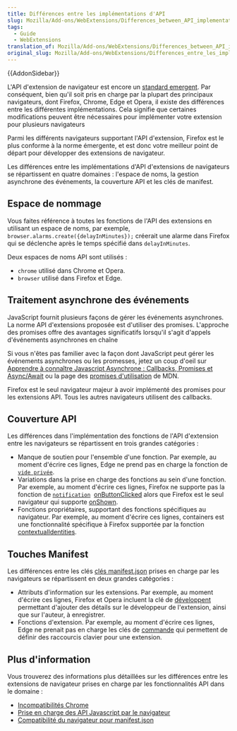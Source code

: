 ```yaml
---
title: Différences entre les implémentations d'API
slug: Mozilla/Add-ons/WebExtensions/Differences_between_API_implementations
tags:
  - Guide
  - WebExtensions
translation_of: Mozilla/Add-ons/WebExtensions/Differences_between_API_implementations
original_slug: Mozilla/Add-ons/WebExtensions/Differences_entre_les_implementations_api
---
```

{{AddonSidebar}}

L'API d'extension de navigateur est encore un [standard emergent](https://browserext.github.io/browserext/). Par conséquent, bien qu'il soit pris en charge par la plupart des principaux navigateurs, dont Firefox, Chrome, Edge et Opera, il existe des différences entre les différentes implémentations. Cela signifie que certaines modifications peuvent être nécessaires pour implémenter votre extension pour plusieurs navigateurs

Parmi les différents navigateurs supportant l'API d'extension, Firefox est le plus conforme à la norme émergente, et est donc votre meilleur point de départ pour développer des extensions de navigateur.

Les différences entre les implémentations d'API d'extensions de navigateurs se répartissent en quatre domaines : l'espace de noms, la gestion asynchrone des événements, la couverture API et les clés de manifest.

## Espace de nommage

Vous faites référence à toutes les fonctions de l'API des extensions en utilisant un espace de noms, par exemple, `browser.alarms.create({delayInMinutes});` créerait une alarme dans Firefox qui se déclenche après le temps spécifié dans `delayInMinutes`.

Deux espaces de noms API sont utilisés :

- `chrome` utilisé dans Chrome et Opera.
- `browser` utilisé dans Firefox et Edge.

## Traitement asynchrone des événements

JavaScript fournit plusieurs façons de gérer les événements asynchrones. La norme API d'extensions proposée est d'utiliser des promises. L'approche des promises offre des avantages significatifs lorsqu'il s'agit d'appels d'événements asynchrones en chaîne

Si vous n'êtes pas familier avec la façon dont JavaScript peut gérer les événements asynchrones ou les promesses, jetez un coup d'oeil sur [Apprendre à connaître Javascript Asynchrone : Callbacks, Promises et Async/Await](https://medium.com/codebuddies/getting-to-know-asynchronous-javascript-callbacks-promises-and-async-await-17e0673281ee) ou la page des [promises d'utilisation](/fr/docs/Web/JavaScript/Guide/Utiliser_les_promesses) de MDN.

Firefox est le seul navigateur majeur à avoir implémenté des promises pour les extensions API. Tous les autres navigateurs utilisent des callbacks.

## Couverture API

Les différences dans l'implémentation des fonctions de l'API d'extension entre les navigateurs se répartissent en trois grandes catégories :

- Manque de soutien pour l'ensemble d'une fonction. Par exemple, au moment d'écrire ces lignes, Edge ne prend pas en charge la fonction de [`vide privée`](/fra/Add-ons/WebExtensions/API/privacy).
- Variations dans la prise en charge des fonctions au sein d'une fonction. Par exemple, au moment d'écrire ces lignes, Firefox ne supporte pas la fonction de [`notification`](/fr/Add-ons/WebExtensions/API/notifications)  [onButtonClicked](/fr/Add-ons/WebExtensions/API/notifications/onButtonClicked) alors que Firefox est le seul navigateur qui supporte [onShown](/fr/docs/Mozilla/Add-ons/WebExtensions/API/notifications/onShown).
- Fonctions propriétaires, supportant des fonctions spécifiques au navigateur. Par exemple, au moment d'écrire ces lignes, containers est une fonctionnalité spécifique à Firefox supportée par la fonction [contextualIdentities](/fr/Add-ons/WebExtensions/API/contextualIdentities).

## Touches Manifest

Les différences entre les clés [clés manifest.json](/fr/Add-ons/WebExtensions/manifest.json) prises en charge par les navigateurs se répartissent en deux grandes catégories :

- Attributs d'information sur les extensions. Par exemple, au moment d'écrire ces lignes, Firefox et Opera incluent la clé de [développent](/fr/Add-ons/WebExtensions/manifest.json/developer) permettant d'ajouter des détails sur le développeur de l'extension, ainsi que sur l'auteur, à enregistrer.
- Fonctions d'extension. Par exemple, au moment d'écrire ces lignes, Edge ne prenait pas en charge les clés de [commande](/fr/Add-ons/WebExtensions/manifest.json/commands) qui permettent de définir des raccourcis clavier pour une extension.

## Plus d'information

Vous trouverez des informations plus détaillées sur les différences entre les extensions de navigateur prises en charge par les fonctionnalités API dans le domaine :

- [Incompatibilités Chrome](/fr/Add-ons/WebExtensions/Chrome_incompatibilities)
- [Prise en charge des API Javascript par le navigateur](/fr/Add-ons/WebExtensions/Browser_support_for_JavaScript_APIs)
- [Compatibilité du navigateur pour manifest.json](/fr/Add-ons/WebExtensions/Browser_compatibility_for_manifest.json)
